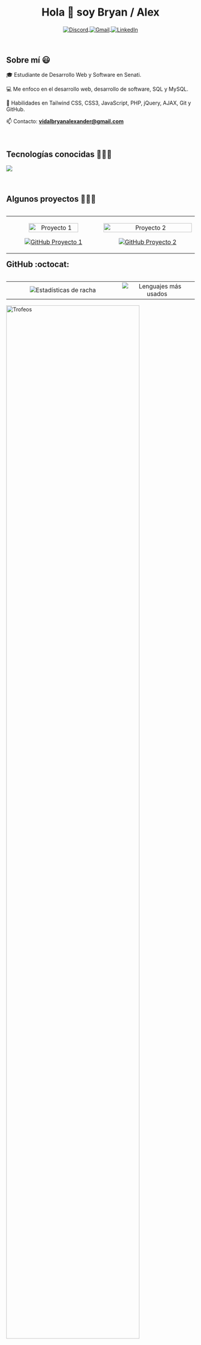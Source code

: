 <h1 align="center">Hola 👋 soy Bryan / Alex</h1>

<p align="center">
  <a href="https://discord.gg/PRDX5ayBgB" target="_blank">
    <img align="center" src="https://img.shields.io/badge/Discord-7289DA?style=for-the-badge&logo=discord&logoColor=white" alt="Discord" />
  </a>
  <a href="mailto:vidalbryanalexander@gmail.com" target="_blank">
    <img align="center" src="https://img.shields.io/badge/Gmail-D14836?style=for-the-badge&logo=gmail&logoColor=white" alt="Gmail" />
  </a>
  <a href="https://www.linkedin.com/in/bryan-alexander-vidal-crispin-110410301" target="_blank">
    <img align="center" src="https://img.shields.io/badge/LinkedIn-0077B5?style=for-the-badge&logo=linkedin&logoColor=white" alt="LinkedIn" />
  </a>
</p>

<br>

<h2>Sobre mí 😃</h2>
<p align="left">
🎓 Estudiante de Desarrollo Web y Software en Senati.

💻 Me enfoco en el desarrollo web, desarrollo de software, SQL y MySQL. 

🔧 Habilidades en Tailwind CSS, CSS3, JavaScript, PHP, jQuery, AJAX, Git y GitHub.

📫 Contacto: **vidalbryanalexander@gmail.com**
</p>

<br>

<h2>Tecnologías conocidas 👨🏻‍💻</h2>
<p align="left">
  <a href="https://skillicons.dev">
    <img src="https://skillicons.dev/icons?i=html,css,tailwindcss,js,php,mysql,git,github,jquery,npm,java,nodejs" />
  </a>
</p>

<br>

<div id="proyectos">
<h2>Algunos proyectos 👨🏻‍💻</h2>
<table align="left">
  <tr>
    <td width="25%" align="center">
      <p align="center">
        <a href="https://github.com/VaCris/webseries-VaCris" title="Ver Proyecto 1">
          <img align="center" width=75% src="https://iili.io/djgPznj.png" alt="Proyecto 1" />
        </a>
      </p>
      <p align="center">
        <a href="https://github.com/VaCris/webseries-VaCris" target="_blank">
          <img align="center" src="https://img.shields.io/badge/GitHub-100000?style=for-the-badge&logo=github&logoColor=white" alt="GitHub Proyecto 1" />
        </a>
      </p>
    </td>
    <td width="25%" align="center">
      <p align="center">
        <a href="https://github.com/VaCris/Crud-Basico-en-JSP-con-MYSQL" title="Ver Proyecto 2">
          <img align="center" width=100% src="https://iili.io/djge4hN.png" alt="Proyecto 2" />
        </a>
      </p>
      <p align="center">
        <a href="https://github.com/VaCris/Crud-Basico-en-JSP-con-MYSQL" target="_blank">
          <img align="center" src="https://img.shields.io/badge/GitHub-100000?style=for-the-badge&logo=github&logoColor=white" alt="GitHub Proyecto 2" />
        </a>
      </p>
    </td>
  </tr>
</table>
</div>

<br><br><h2>GitHub :octocat:</h2>
<p align="center">
  <table align="left">
    <tr>
      <td width="60%" align="center">
        <img src="https://github-readme-streak-stats.herokuapp.com/?user=VaCris&theme=dark&hide_border=false" alt="Estadísticas de racha" />
      </td>
      <td width="40%" align="center">
        <img src="https://github-readme-stats.vercel.app/api/top-langs/?username=VaCris&theme=dark&hide_border=false&langs_count=10" alt="Lenguajes más usados" />
      </td>
    </tr>
  </table>
  <div align="left">
    <a href="https://github.com/ryo-ma/github-profile-trophy" title="Ver Trofeos">
      <img width="84%" src="https://github-profile-trophy.vercel.app/?username=VaCris&theme=radical&row=1&column=7&margin-h=15&margin-w=5&no-bg=true" alt="Trofeos" />
    </a>
  </div>
</p>
